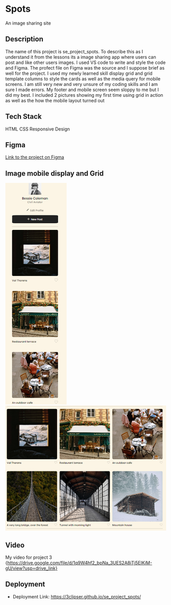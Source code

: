 # Spots

An image sharing site

## Description

The name of this project is se_project_spots. To describe this as I understand it from the lessons its a image sharing app where users can post and like other users images. I used VS code to write and style the code and Figma. The profect file on Figma was the source and I suppose brief as well for the project.
I used my newly learned skill display grid and grid template columns to style the cards as well as the media query for mobile screens. I am still very new and very unsure of my coding skills and I am sure I made errors. My footer and mobile screen seem sloppy to me but I did my best.
I included 2 pictures showing my first time using grid in action as well as the how the mobile layout turned out

## Tech Stack

HTML
CSS
Responsive Design

## Figma

[Link to the project on Figma](https://www.figma.com/file/BBNm2bC3lj8QQMHlnqRsga/Sprint-3-Project-%E2%80%94-Spots?type=design&node-id=2%3A60&mode=design&t=afgNFybdorZO6cQo-1)

## Image mobile display and Grid

![mobile screen](./images/demo/readme-1.png)
![display grid](./images/demo/readme-2.png)

## Video

My video for project 3 {https://drive.google.com/file/d/1q9W4hf2_bpNa_3UES2A8iTj5EIKiM-gU/view?usp=drive_link}

## Deployment

- Deployment Link: https://3clipser.github.io/se_project_spots/
